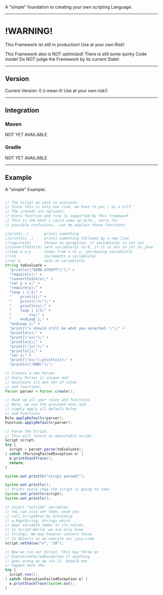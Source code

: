 A "simple" foundation to creating your own scripting Language.

------

# !WARNING!

This Framework ist still in production! Use at your own Risk!

This Framework also is NOT optimized! There is still some quirky Code inside! Do NOT judge the Framework by its current State!

------ 

## Version

Current Version: 0 (i mean it! Use at your own risk!)

------

## Integration

### Maven

NOT YET AVAILABLE

### Gradle

NOT YET AVAILABLE

------

## Example

A "simple" Example:

```java

// The Script we want to evaluate.
// Since this is only one line, we have to put ; as a crlf
// The intends are optional.
// Every function and rule is supported by this framework
// This is the best i could come up with.. sorry for 
// possible confusions.. Let me explain those functions:

//print(..)       prints something
//println(..)     prints something followed by a new line
//require($)      throws an exception, if variable($) is not set
//convertToInt($) sets variable($) to 0, if it is not an int in java
//loop $ x:y      loops from x to y, increasing variable($)
//++$             increments a variable($)
//var $           sets an variable($)
String toEvaluate =
  "println(\"DEMO-SCRIPT!\");" +
  "require(x);" +
  "convertToInt(x);" +
  "var y = x;" +
  "require(y);" +
  "loop i 1:5;" +
  "    print(i);" +
  "    print(\"=\");" +
  "    println(y);" +
  "    loop j 1:3;" +
  "        ++y;" +
  "    endLoop j;" +
  "endLoop i;" +
  "print(\"x should still be what you selected: \");" +
  "println(x);" +
  "print(\"i=\");" +
  "println(i);" +
  "print(\"j=\");" +
  "println(j);" +
  "var z;" +
  "print(\"z=\");println(z);" +
  "println(\"END\");";

// Creates a new Parser.
// Every Parser is unique and
// maintains its own set of rules
// and functions.
Parser parser = Parser.create();

// Hook up all your rules and functions
// Here, we use the provided ones and
// simply apply all default Rules
// and Functions
Rule.applyDefaults(parser);
Function.applyDefaults(parser);

// Parse the Script.
// This will return an executable script
Script script;
try {
  script = parser.parse(toEvaluate);
} catch (ParsingFailedException e) {
  e.printStackTrace();
  return;
}

System.out.println("script parsed!");

System.out.println();
// Prints every step the script is going to take
System.out.println(script);
System.out.println();

// Inject "outside" variables.
// You can also set them, once you
// call Script#run by providing
// a Map<String, String> which
// maps variable names to its values.
// In Script-World, we are only know
// Strings. We may however convert those
// to Objects as we execute our java-code
script.setValue("x", "10");

// Now we run our Script. This may throw an
// ExecutionFailedException if anything
// goes wrong as we run it. Should not
// happen here tho
try {
  script.run();
} catch (ExecutionFailedException e) {
  e.printStackTrace(System.out);
}
```
